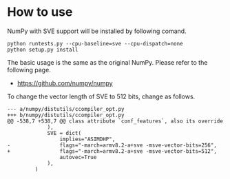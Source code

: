 # How to use
NumPy with SVE support will be installed by following comand.
```
python runtests.py --cpu-baseline=sve --cpu-dispatch=none
python setup.py install
```
The basic usage is the same as the original NumPy.
Please refer to the following page.
- https://github.com/numpy/numpy
  
To change the vector length of SVE to 512 bits, change as follows.

```
--- a/numpy/distutils/ccompiler_opt.py
+++ b/numpy/distutils/ccompiler_opt.py
@@ -538,7 +538,7 @@ class attribute `conf_features`, also its override
             ),
             SVE = dict(
                 implies="ASIMDHP",
-                flags="-march=armv8.2-a+sve -msve-vector-bits=256",
+                flags="-march=armv8.2-a+sve -msve-vector-bits=512",
                 autovec=True
             ),
         )
```